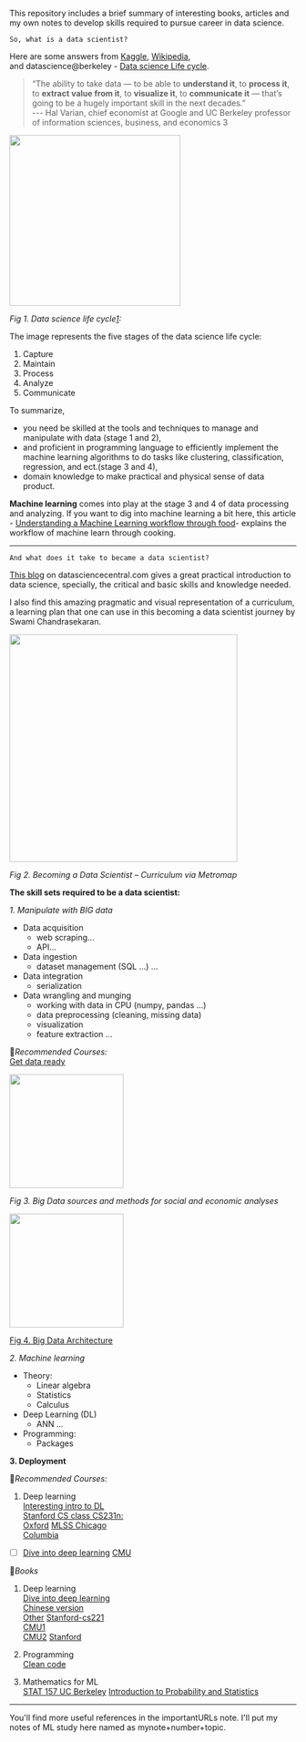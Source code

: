 This repository includes a brief summary of interesting books, articles and my own notes to develop skills required to pursue career in data science.

``So, what is a data scientist?``  

Here are some answers from
[Kaggle](https://gigaom.com/2013/07/11/kaggle-now-has-100k-data-scientists-but-whats-a-data-scientist/), [Wikipedia](https://en.wikipedia.org/wiki/Data_science),     
and datascience@berkeley - [Data science Life cycle](https://datascience.berkeley.edu/about/what-is-data-science/).

>“The ability to take data — to be able to **understand it**, to **process it**, to **extract value from it**, to **visualize it**, to **communicate it** — that’s going to be a hugely important skill in the next decades.”  
 --- Hal Varian, chief economist at Google and UC Berkeley professor of information sciences, business, and economics 3


<img src="https://cdn3.datascience.berkeley.edu/content/0be56de3069740669fe2d696fb60220e/DataScienceLifeCycle.jpg" height="300">

*Fig 1. Data science life cycle[1][]:*  

The image represents the five stages of the data science life cycle:   
1. Capture   
2. Maintain
3. Process
4. Analyze
5. Communicate

To summarize,
* you need be skilled at the tools and techniques to manage and manipulate with data (stage 1 and 2),
* and proficient in programming language to efficiently implement the machine learning algorithms to do tasks like clustering, classification, regression, and ect.(stage 3 and 4),
* domain knowledge to make practical and physical sense of data product.

**Machine learning** comes into play at the stage 3 and 4 of data processing and analyzing. If you want to dig into machine learning a bit here, this article - [Understanding a Machine Learning workflow through food](https://towardsdatascience.com/understanding-a-machine-learning-workflow-through-food-690ddad7803)- explains the workflow of machine learn through cooking.

----

``And what does it take to became a data scientist?``

[This blog](https://www.datasciencecentral.com/profiles/blogs/a-practical-introduction-to-data-science-from-zipfian-academy) on datasciencecentral.com gives a great practical introduction to data science, specially, the critical and basic skills and knowledge needed.  

I also find this amazing pragmatic and visual representation of a curriculum, a learning plan that one can use in this becoming a data scientist journey by Swami Chandrasekaran.  

<img src="http://nirvacana.com/thoughts/wp-content/uploads/2018/01/RoadToDataScientist1.png" height="400">

*Fig 2. Becoming a Data Scientist – Curriculum via Metromap*  



**The skill sets required to be a data scientist:**

*1. Manipulate with *BIG* data*
* Data acquisition
   - web scraping...
   - API...
* Data ingestion
   - dataset management (SQL ...)
   ...
* Data integration
   - serialization
* Data wrangling and munging  
   - working with data in CPU (numpy, pandas ...)
   - data preprocessing (cleaning, missing data)
   - visualization
   - feature extraction
   ...

:bookmark:*Recommended Courses:*  
   [Get data ready](http://dsg.csail.mit.edu/6.S080/syllabus.php)   



<img src="https://www.researchgate.net/profile/Desamparados_Blazquez/publication/319607964/figure/fig2/AS:537508054536192@1505163314675/Big-Data-architecture-for-nowcasting-and-forecasting-social-and-economic-changes.png" height="200">

*Fig 3. Big Data sources and methods for social and economic analyses*


<img src="https://www.xenonstack.com/images/blog/big-data-framework.png" height="200">

[Fig 4. Big Data Architecture](https://www.xenonstack.com/blog/big-data-ingestion/)

*2. Machine learning*

* Theory:
   - Linear algebra
   - Statistics
   - Calculus
* Deep Learning (DL)
   - ANN ...
* Programming:
   - Packages

**3. Deployment**

 :bookmark:*Recommended Courses:*
1. Deep learning   
[Interesting intro to DL](https://www.youtube.com/watch?v=BR9h47Jtqyw)  
[Stanford CS class CS231n:](http://cs231n.github.io/)  
[Oxford](https://www.cs.ox.ac.uk/people/varun.kanade/teaching/ML-MT2016/lectures/)
[MLSS Chicago](https://ttic.uchicago.edu/~suriya/website-intromlss2018/)  
[Columbia](https://www.ee.columbia.edu/~dpwe/e6820/lectures/L03-ml.pdf)
- [ ] [Dive into deep learning](https://www.youtube.com/playlist?list=PLZSO_6-bSqHQHBCoGaObUljoXAyyqhpFW)
[CMU](https://www.cs.cmu.edu/~mgormley/courses/10601-s17/slides/)

:bookmark:*Books*
1. Deep learning   
[Dive into deep learning](https://d2l.ai/)  
[Chinese version](http://zh.gluon.ai/chapter_preface/preface.html)  
[Other](https://github.com/yz599/books)
[Stanford-cs221](https://stanford-cs221.github.io/autumn2019/)  
[CMU1](http://www.cs.cmu.edu/~ninamf/courses/601sp15/lectures.shtml)  
[CMU2](http://www.cs.cmu.edu/~mgormley/courses/10601/schedule.html)
[Stanford](http://ufldl.stanford.edu/tutorial/supervised/LogisticRegression/)  

2. Programming  
[Clean code](http://zh.gluon.ai/chapter_preface/preface.html)



3. Mathematics for ML   
[STAT 157 UC Berkeley](https://www.youtube.com/watch?v=Va8WWRfw7Og&list=PLZSO_6-bSqHQHBCoGaObUljoXAyyqhpFW)
[Introduction to Probability and Statistics](https://ocw.mit.edu/courses/mathematics/18-05-introduction-to-probability-and-statistics-spring-2014/readings/)

---
You'll find more useful references in the importantURLs note. I'll put my notes of ML study here named as mynote+number+topic.


[1]:https://datascience.berkeley.edu/about/what-is-data-science/
